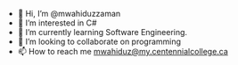 - 👋 Hi, I’m @mwahiduzzaman
- 👀 I’m interested in C#
- 🌱 I’m currently learning Software Engineering.
- 💞️ I’m looking to collaborate on programming
- 📫 How to reach me mwahiduz@my.centennialcollege.ca

<!---
mwahiduzzaman/mwahiduzzaman is a ✨ special ✨ repository because its `README.md` (this file) appears on your GitHub profile.
You can click the Preview link to take a look at your changes.
--->
